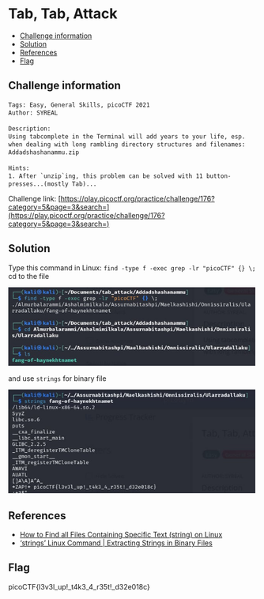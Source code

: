 # Tab, Tab, Attack

- [Challenge information](#challenge-information)
- [Solution](#solution)
- [References](#references)
- [Flag](#flag)

## Challenge information
```
Tags: Easy, General Skills, picoCTF 2021
Author: SYREAL

Description:
Using tabcomplete in the Terminal will add years to your life, esp. when dealing with long rambling directory structures and filenames: Addadshashanammu.zip

Hints:
1. After `unzip`ing, this problem can be solved with 11 button-presses...(mostly Tab)...
```

Challenge link: [https://play.picoctf.org/practice/challenge/176?category=5&page=3&search=](https://play.picoctf.org/practice/challenge/176?category=5&page=3&search=)

## Solution

Type this command in Linux: ``find -type f -exec grep -lr "picoCTF" {} \;`` cd to the file

<img src="tab_tab_attack1.jpg" width="500" />

and use ``strings`` for binary file

<img src="tab_tab_attack2.jpg" width="500" />

## References

- [How to Find all Files Containing Specific Text (string) on Linux](https://www.geeksforgeeks.org/how-to-find-all-files-containing-specific-text-string-on-linux/)
- [‘strings’ Linux Command | Extracting Strings in Binary Files](https://ioflood.com/blog/strings-linux-command/#:~:text=The%20'strings'%20command%20in%20Linux%20is%20used%20to%20extract%20readable,bin%20.&text=In%20this%20example%2C%20we've,a%20binary%20file%20named%20'myfile.)


## Flag

picoCTF{l3v3l_up!_t4k3_4_r35t!_d32e018c}